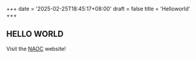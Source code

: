 +++
date = '2025-02-25T18:45:17+08:00'
draft = false
title = 'Helloworld'
+++

## HELLO WORLD
Visit the [NAOC](www.bao.ac.cn) website!